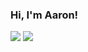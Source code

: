 ### Hi, I'm Aaron!

![](https://github-readme-stats.vercel.app/api?username=AaronVickers&count_private=true&show_icons=true&theme=dark)
![](https://github-readme-stats.vercel.app/api/top-langs?username=AaronVickers&layout=compact&theme=dark)
